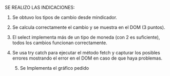 
SE REALIZO LAS INDICACIONES:


1. Se obtuvo los tipos de cambio desde mindicador.
   
2. Se calcula correctamente el cambio y se muestra en el DOM (3 puntos).
       
3. El select implementa más de un tipo de moneda (con 2 es suficiente), todos los
cambios funcionan correctamente.

4. Se usa try catch para ejecutar el método fetch y capturar los posibles errores
mostrando el error en el DOM en caso de que haya problemas.

   5. Se Implementa el gráfico pedido
